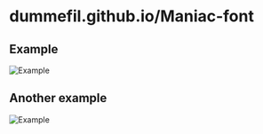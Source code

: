 # dummefil.github.io/Maniac-font
## Example
![Example](https://drive.google.com/uc?export=download&id=0BxfaYFXwX6H7VklyVUpudFdLdkU)
## Another example
![Example](https://drive.google.com/uc?export=download&id=0BxfaYFXwX6H7dm5QdmU5a3BqSmM)